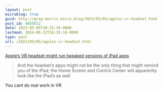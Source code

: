 ```yaml
---
layout: post
microblog: true
guid: http://greg-morris.micro.blog/2023/05/05/apples-vr-headset.html
post_id: 4055012
date: 2023-05-05T10:32:39-0000
lastmod: 2024-06-22T16:19:18-0000
type: post
url: /2023/05/05/apples-vr-headset.html
---
```

[Apple’s VR headset might run tweaked versions of iPad apps](https://www.theverge.com/2023/4/18/23688309/apples-vr-ar-headset-mixed-reality-apps-ipad)

> And the headset’s apps might not be the only thing that might remind you of the iPad; the Home Screen and Control Center will apparently look like the iPad’s as well

You cant do real work in VR
